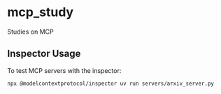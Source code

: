 # mcp_study
Studies on MCP

## Inspector Usage

To test MCP servers with the inspector:

```bash
npx @modelcontextprotocol/inspector uv run servers/arxiv_server.py
```
